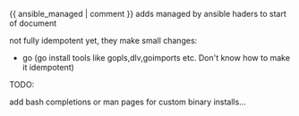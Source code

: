 {{ ansible_managed | comment }} adds managed by ansible haders to start of document

<!--
x86_64:
  amd64:
  x86:
  aarch64:
  arm64:
  armv9l:
  armv8l:
  armv7l:
  armv6l:
  aarch32:
  s390x:
  i386:
  i686:
  ppc64le:
 -->

not fully idempotent yet, they make small changes:

- go (go install tools like gopls,dlv,goimports etc. Don't know how to make it idempotent)

TODO:

add bash completions or man pages for custom binary installs...
